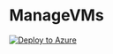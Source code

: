 # ManageVMs

[![Deploy to Azure](https://aka.ms/deploytoazurebutton)](https://portal.azure.com/#create/Microsoft.Template/uri/https://github.com/bwya77/Azure/blob/main/ARM%20Templates/QuickStart%20Templates/ManageVMs.json)
